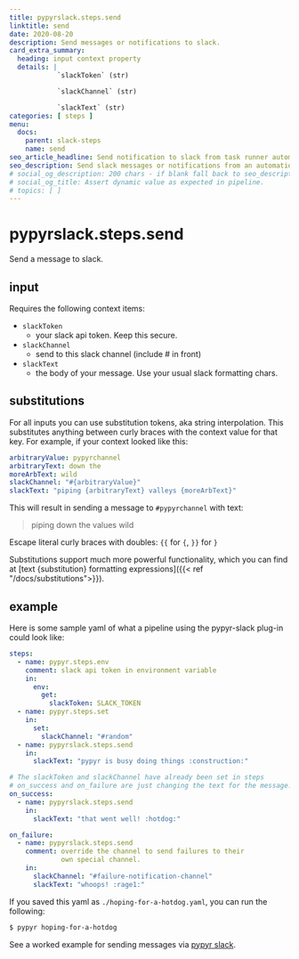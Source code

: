 ```yaml
---
title: pypyrslack.steps.send
linktitle: send
date: 2020-08-20
description: Send messages or notifications to slack.
card_extra_summary:
  heading: input context property
  details: |
            `slackToken` (str)

            `slackChannel` (str)

            `slackText` (str)
categories: [ steps ]
menu:
  docs:
    parent: slack-steps
    name: send
seo_article_headline: Send notification to slack from task runner automation pipeline.
seo_description: Send slack messages or notifications from an automation pipeline, without writing code. 
# social_og_description: 200 chars - if blank fall back to seo_description then description
# social_og_title: Assert dynamic value as expected in pipeline.
# topics: [ ]
---
```

# pypyrslack.steps.send
Send a message to slack.

## input
Requires the following context items:

- `slackToken`
    - your slack api token. Keep this secure.
- `slackChannel`
    - send to this slack channel (include \# in front)
- `slackText`
    - the body of your message. Use your usual slack formatting chars.

## substitutions
For all inputs you can use substitution tokens, aka string interpolation. 
This substitutes anything between curly braces  with the context value for that 
key. For example, if your context looked like this:

```yaml
arbitraryValue: pypyrchannel
arbitraryText: down the
moreArbText: wild
slackChannel: "#{arbitraryValue}"
slackText: "piping {arbitraryText} valleys {moreArbText}"
```

This will result in sending a message to `#pypyrchannel` with text:

> piping down the values wild

Escape literal curly braces with doubles: `{{` for `{`, `}}` for `}`

Substitutions support much more powerful functionality, which you can find at 
[text {substitution} formatting expressions]({{< ref "/docs/substitutions">}}).

## example
Here is some sample yaml of what a pipeline using the pypyr-slack
plug-in could look like:

```yaml
steps:
  - name: pypyr.steps.env
    comment: slack api token in environment variable
    in:
      env:
        get:
          slackToken: SLACK_TOKEN
  - name: pypyr.steps.set
    in:
      set:
        slackChannel: "#random"
  - name: pypyrslack.steps.send
    in:
      slackText: "pypyr is busy doing things :construction:"

# The slackToken and slackChannel have already been set in steps
# on_success and on_failure are just changing the text for the message.
on_success:
  - name: pypyrslack.steps.send
    in:
      slackText: "that went well! :hotdog:"

on_failure:
  - name: pypyrslack.steps.send
    comment: override the channel to send failures to their
             own special channel.
    in:
      slackChannel: "#failure-notification-channel"
      slackText: "whoops! :rage1:"
```

If you saved this yaml as `./hoping-for-a-hotdog.yaml`, you  can run the 
following:

```bash
$ pypyr hoping-for-a-hotdog
```

See a worked example for sending messages via [pypyr slack](https://github.com/pypyr/pypyr-example/tree/master/pipelines/slack.yaml).